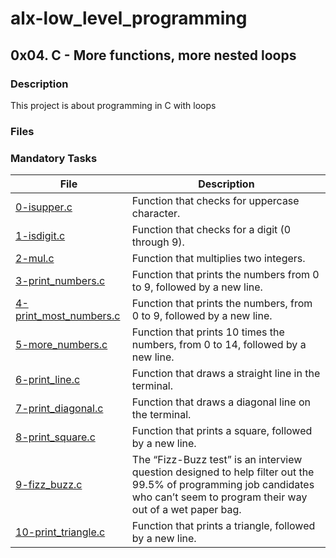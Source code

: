 # alx-low_level_programming

## 0x04. C - More functions, more nested loops

### Description
This project is about programming in C with loops

### Files
### Mandatory Tasks

| File | Description |
| ------ | ------ |
| [0-isupper.c](https://github.com/MinaSamirSaad/alx-low_level_programming/tree/master/0x04-more_functions_nested_loops/0-isupper.c) | Function that checks for uppercase character. |
| [1-isdigit.c](https://github.com/MinaSamirSaad/alx-low_level_programming/tree/master/0x04-more_functions_nested_loops/1-isdigit.c) | Function that checks for a digit (0 through 9).  |
| [2-mul.c](https://github.com/MinaSamirSaad/alx-low_level_programming/tree/master/0x04-more_functions_nested_loops/2-mul.c) | Function that multiplies two integers.   |
| [3-print_numbers.c](https://github.com/MinaSamirSaad/alx-low_level_programming/tree/master/0x04-more_functions_nested_loops/3-print_numbers.c) |  Function that prints the numbers from 0 to 9, followed by a new line. |
| [4-print_most_numbers.c ](https://github.com/MinaSamirSaad/alx-low_level_programming/tree/master/0x04-more_functions_nested_loops/4-print_most_numbers.c) | Function that prints the numbers, from 0 to 9, followed by a new line.  |
| [5-more_numbers.c](https://github.com/MinaSamirSaad/alx-low_level_programming/tree/master/0x04-more_functions_nested_loops/5-more_numbers.c) | Function that prints 10 times the numbers, from 0 to 14, followed by a new line.  |
| [6-print_line.c](https://github.com/MinaSamirSaad/alx-low_level_programming/tree/master/0x04-more_functions_nested_loops/6-print_line.c) | Function that draws a straight line in the terminal.  |
| [7-print_diagonal.c ](https://github.com/MinaSamirSaad/alx-low_level_programming/tree/master/0x04-more_functions_nested_loops/7-print_diagonal.c) | Function that draws a diagonal line on the terminal.  |
| [8-print_square.c](https://github.com/MinaSamirSaad/alx-low_level_programming/tree/master/0x04-more_functions_nested_loops/8-print_square.c) | Function that prints a square, followed by a new line.  |
| [9-fizz_buzz.c](https://github.com/MinaSamirSaad/alx-low_level_programming/tree/master/0x04-more_functions_nested_loops/9-fizz_buzz.c) | The “Fizz-Buzz test” is an interview question designed to help filter out the 99.5% of programming job candidates who can’t seem to program their way out of a wet paper bag.  |
| [10-print_triangle.c](https://github.com/MinaSamirSaad/alx-low_level_programming/tree/master/0x04-more_functions_nested_loops/10-print_triangle.c) | Function that prints a triangle, followed by a new line. |
